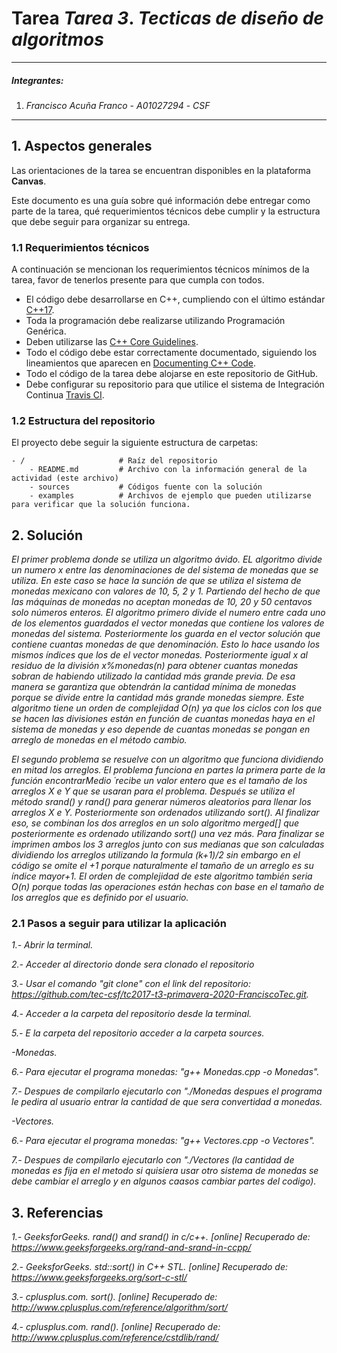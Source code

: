 # Tarea *Tarea 3*. *Tecticas de diseño de algoritmos*

---

##### Integrantes:
1. *Francisco Acuña Franco* - *A01027294* - *CSF*


---
## 1. Aspectos generales

Las orientaciones de la tarea se encuentran disponibles en la plataforma **Canvas**.

Este documento es una guía sobre qué información debe entregar como parte de la tarea, qué requerimientos técnicos debe cumplir y la estructura que debe seguir para organizar su entrega.


### 1.1 Requerimientos técnicos

A continuación se mencionan los requerimientos técnicos mínimos de la tarea, favor de tenerlos presente para que cumpla con todos.

* El código debe desarrollarse en C++, cumpliendo con el último estándar [C++17](https://isocpp.org/std/the-standard).
* Toda la programación debe realizarse utilizando Programación Genérica.
* Deben utilizarse las [C++ Core Guidelines](https://github.com/isocpp/CppCoreGuidelines/blob/master/CppCoreGuidelines.md).
* Todo el código debe estar correctamente documentado, siguiendo los lineamientos que aparecen en [Documenting C++ Code](https://developer.lsst.io/cpp/api-docs.html).
* Todo el código de la tarea debe alojarse en este repositorio de GitHub.
* Debe configurar su repositorio para que utilice el sistema de Integración Continua [Travis CI](https://travis-ci.org/).

### 1.2 Estructura del repositorio

El proyecto debe seguir la siguiente estructura de carpetas:
```
- / 			        # Raíz del repositorio
    - README.md			# Archivo con la información general de la actividad (este archivo)
    - sources  			# Códigos fuente con la solución
    - examples			# Archivos de ejemplo que pueden utilizarse para verificar que la solución funciona.
```

## 2. Solución

*El primer problema donde se utiliza un algoritmo ávido. EL algoritmo divide un numero x entre las denominaciones de del sistema de monedas que se utiliza. En este caso se hace la sunción de que se utiliza el sistema de monedas mexicano con valores de 10, 5, 2 y 1. Partiendo del hecho de que las máquinas de monedas no aceptan monedas de 10, 20 y 50 centavos solo números enteros. El algoritmo primero divide el numero entre cada uno de los elementos guardados el vector monedas que contiene los valores de monedas del sistema. Posteriormente los guarda en el vector solución que contiene cuantas monedas de que denominación. Esto lo hace usando los mismos índices que los de el vector monedas. Posteriormente igual x al residuo de la división x%monedas(n) para obtener cuantas monedas sobran de habiendo utilizado la cantidad más grande previa. De esa manera se garantiza que obtendrán la cantidad mínima de monedas porque se divide entre la cantidad más grande monedas siempre. Este algoritmo tiene un orden de complejidad O(n) ya que los ciclos con los que se hacen las divisiones están en función de cuantas monedas haya en el sistema de monedas y eso depende de cuantas monedas se pongan en arreglo de monedas en el método cambio.*

*El segundo problema se resuelve con un algoritmo que funciona dividiendo en mitad los arreglos. El problema funciona en partes la primera parte de la función encontrarMedio ´recibe un valor entero que es el tamaño de los arreglos X e Y que se usaran para el problema. Después se utiliza el método srand() y rand() para generar números aleatorios para llenar los arreglos X e Y. Posteriormente son ordenados utilizando sort(). Al finalizar eso, se combinan los dos arreglos en un solo algoritmo merged[] que posteriormente es ordenado utilizando sort() una vez más. Para finalizar se imprimen ambos los 3 arreglos junto con sus medianas que son calculadas dividiendo los arreglos utilizando la formula (k+1)/2 sin embargo en el código se omite el +1 porque naturalmente el tamaño de un arreglo es su índice mayor+1. El orden de complejidad de este algoritmo también seria O(n) porque todas las operaciones están hechas con base en el tamaño de los arreglos que es definido por el usuario.*

### 2.1 Pasos a seguir para utilizar la aplicación

*1.- Abrir la terminal.*

*2.- Acceder al directorio donde sera clonado el repositorio*

*3.- Usar el comando "git clone" con el link del repositorio: https://github.com/tec-csf/tc2017-t3-primavera-2020-FranciscoTec.git.*

*4.- Acceder a la carpeta del repositorio desde la terminal.*

*5.- E la carpeta del repositorio acceder a la carpeta sources.*

*-Monedas.*

*6.- Para ejecutar el programa monedas: "g++ Monedas.cpp -o Monedas".*

*7.- Despues de compilarlo ejecutarlo con "./Monedas despues el programa le pedira al usuario entrar la cantidad de que sera convertidad a monedas.*

*-Vectores.*

*6.- Para ejecutar el programa monedas: "g++ Vectores.cpp -o Vectores".*

*7.- Despues de compilarlo ejecutarlo con "./Vectores (la cantidad de monedas es fija en el metodo si quisiera usar otro sistema de monedas se debe cambiar el arreglo y en algunos caasos cambiar partes del codigo).*


## 3. Referencias

*1.- GeeksforGeeks. rand() and srand() in c/c++. [online] Recuperado de: https://www.geeksforgeeks.org/rand-and-srand-in-ccpp/*

*2.- GeeksforGeeks. std::sort() in C++ STL. [online] Recuperado de: https://www.geeksforgeeks.org/sort-c-stl/*

*3.- cplusplus.com. sort(). [online] Recuperado de: http://www.cplusplus.com/reference/algorithm/sort/*

*4.- cplusplus.com. rand(). [online] Recuperado de: http://www.cplusplus.com/reference/cstdlib/rand/*


